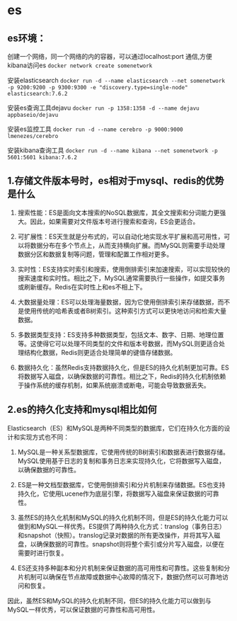 # es
## es环境：

创建一个网络，同一个网络的内的容器，可以通过localhost:port 通信,方便kibana访问es
`docker network create somenetwork`

安装elasticsearch
`docker run -d --name elasticsearch --net somenetwork -p 9200:9200 -p 9300:9300 -e "discovery.type=single-node" elasticsearch:7.6.2`

安装es查询工具dejavu
`docker run -p 1358:1358 -d --name dejavu appbaseio/dejavu`

安装es监控工具
`docker run -d --name cerebro -p 9000:9000 lmenezes/cerebro`

安装kibana查询工具
`docker run -d --name kibana --net somenetwork -p 5601:5601 kibana:7.6.2`
## 1.存储文件版本号时，es相对于mysql、redis的优势是什么

1. 搜索性能：ES是面向文本搜索的NoSQL数据库，其全文搜索和分词能力更强大。因此，如果需要对文件版本号进行搜索和查询，ES会更适合。

2. 可扩展性：ES天生就是分布式的，可以自动化地实现水平扩展和高可用性，可以将数据分布在多个节点上，从而支持横向扩展。而MySQL则需要手动处理数据分区和数据复制等问题，管理和配置工作相对更多。

3. 实时性：ES支持实时索引和搜索，使用倒排索引来加速搜索，可以实现较快的搜索速度和实时性。相比之下，MySQL通常需要执行一些操作，如提交事务或刷新缓存。Redis在实时性上和es不相上下。

4. 大数据量处理：ES可以处理海量数据，因为它使用倒排索引来存储数据，而不是使用传统的哈希表或者B树索引。这种索引方式可以更快地访问和检索大量数据。

5. 多数据类型支持：ES支持多种数据类型，包括文本、数字、日期、地理位置等。这使得它可以处理不同类型的文件和版本号数据，而MySQL则更适合处理结构化数据，Redis则更适合处理简单的键值存储数据。

6. 数据持久化：虽然Redis支持数据持久化，但是ES的持久化机制更加可靠。ES将数据写入磁盘，以确保数据的可靠性。相比之下，Redis的持久化机制依赖于操作系统的缓存机制，如果系统崩溃或断电，可能会导致数据丢失。

## 2.es的持久化支持和mysql相比如何

Elasticsearch（ES）和MySQL是两种不同类型的数据库，它们在持久化方面的设计和实现方式也不同：

1. MySQL是一种关系型数据库，它使用传统的B树索引和数据表进行数据存储。MySQL使用基于日志的复制和事务日志来实现持久化，它将数据写入磁盘，以确保数据的可靠性。

2. ES是一种文档型数据库，它使用倒排索引和分片机制来存储数据。ES也支持持久化，它使用Lucene作为底层引擎，将数据写入磁盘来保证数据的可靠性。

3. 虽然ES的持久化机制和MySQL的持久化机制不同，但是ES的持久化能力可以做到和MySQL一样优秀。ES提供了两种持久化方式：translog（事务日志）和snapshot（快照）。translog记录对数据的所有更改操作，并将其写入磁盘，以确保数据的可靠性。snapshot则将整个索引或分片写入磁盘，以便在需要时进行恢复。

4. ES还支持多种副本和分片机制来保证数据的高可用性和可靠性。这些复制和分片机制可以确保在节点故障或数据中心故障的情况下，数据仍然可以可靠地访问和恢复。

因此，虽然ES和MySQL的持久化机制不同，但ES的持久化能力可以做到与MySQL一样优秀，可以保证数据的可靠性和高可用性。
